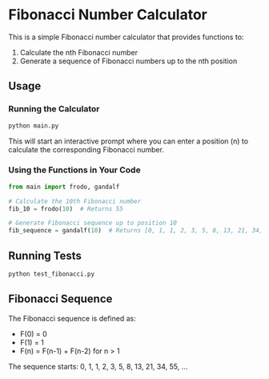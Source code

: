 # Fibonacci Number Calculator

This is a simple Fibonacci number calculator that provides functions to:
1. Calculate the nth Fibonacci number
2. Generate a sequence of Fibonacci numbers up to the nth position

## Usage

### Running the Calculator

```bash
python main.py
```

This will start an interactive prompt where you can enter a position (n) to calculate the corresponding Fibonacci number.

### Using the Functions in Your Code

```python
from main import frodo, gandalf

# Calculate the 10th Fibonacci number
fib_10 = frodo(10)  # Returns 55

# Generate Fibonacci sequence up to position 10
fib_sequence = gandalf(10)  # Returns [0, 1, 1, 2, 3, 5, 8, 13, 21, 34, 55]
```

## Running Tests

```bash
python test_fibonacci.py
```

## Fibonacci Sequence

The Fibonacci sequence is defined as:
- F(0) = 0
- F(1) = 1
- F(n) = F(n-1) + F(n-2) for n > 1

The sequence starts: 0, 1, 1, 2, 3, 5, 8, 13, 21, 34, 55, ...